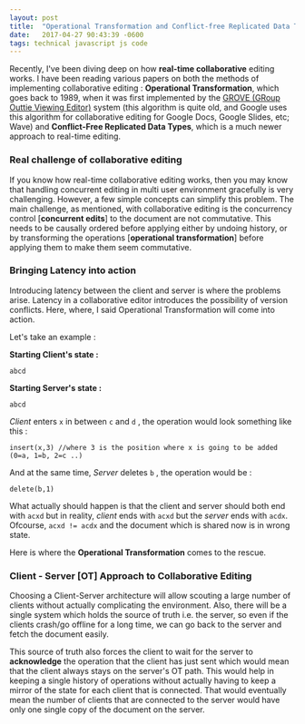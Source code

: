 ```yaml
---
layout: post
title:  "Operational Transformation and Conflict-free Replicated Data Types!"
date:   2017-04-27 90:43:39 -0600
tags: technical javascript js code
---
```



Recently, I've been diving deep on how **real-time collaborative** editing works. I have been reading various papers on both the methods of implementing collaborative editing : **Operational Transformation**, which goes back to 1989, when it was first implemented by the [GROVE (GRoup Outtie Viewing Editor)](https://www.lri.fr/~mbl/ENS/CSCW/2012/papers/Ellis-SIGMOD89.pdf) system (this algorithm is quite old, and Google uses this algorithm for collaborative editing for Google Docs, Google Slides, etc; Wave) and **Conflict-Free Replicated Data Types**, which is a much newer approach to real-time editing. 

### Real challenge of collaborative editing

If you know how real-time collaborative editing works, then you may know that handling concurrent editing in multi user environment gracefully is very challenging. However, a few simple concepts can simplify this problem. The main challenge, as mentioned, with collaborative editing is the concurrency control [**concurrent edits**] to the document are not commutative. This needs to be causally ordered before applying either by undoing history, or by transforming the operations [**operational transformation**] before applying them to make them seem commutative.

### Bringing Latency into action

Introducing latency between the client and server is where the problems arise. Latency in a collaborative editor introduces the possibility of version conflicts. Here, where, I said Operational Transformation will come into action. 

Let's take an example :

**Starting Client's state :**

` abcd `

**Starting Server's state :**

` abcd `

*Client* enters `x` in between `c` and `d` , the operation would look something like this :

`insert(x,3) //where 3 is the position where x is going to be added (0=a, 1=b, 2=c ..)`

And at the same time, *Server* deletes `b` , the operation would be :

`delete(b,1)`

What actually should happen is that the client and server should both end with ```acxd``` but in reality, *client* ends with ```acxd``` but the *server* ends with ```acdx```. Ofcourse, ```acxd != acdx``` and the document which is shared now is in wrong state.

Here is where the **Operational Transformation** comes to the rescue. 


### Client - Server [OT] Approach to Collaborative Editing

Choosing a Client-Server architecture will allow scouting a large number of clients without actually complicating the environment. Also, there will be a single system which holds the source of truth i.e. the server, so even if the clients crash/go offline for a long time, we can go back to the server and fetch the document easily. 

This source of truth also forces the client to wait for the server to **acknowledge** the operation that the client has just sent which would mean that the client always stays on the server's OT path. This would help in keeping a single history of operations without actually having to keep a mirror of the state for each client that is connected. That would eventually mean the number of clients that are connected to the server would have only one single copy of the document on the server. 

